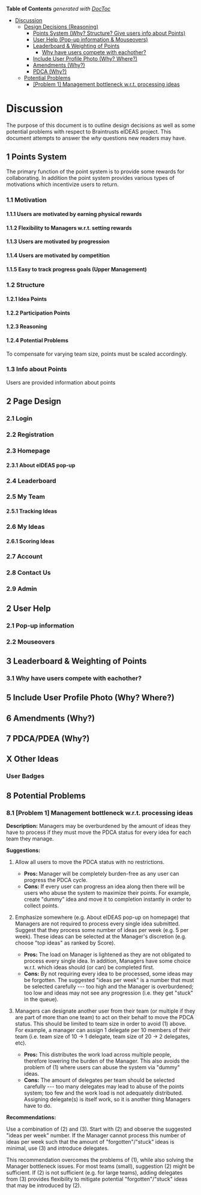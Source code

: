 <!-- START doctoc generated TOC please keep comment here to allow auto update -->
<!-- DON'T EDIT THIS SECTION, INSTEAD RE-RUN doctoc TO UPDATE -->
**Table of Contents**  *generated with [DocToc](https://github.com/thlorenz/doctoc)*

- [Discussion](#discussion)
  - [Design Decisions (Reasoning)](#design-decisions-reasoning)
    - [Points System (Why? Structure? Give users info about Points)](#points-system-why-structure-give-users-info-about-points)
    - [User Help (Pop-up information & Mouseovers)](#user-help-pop-up-information--mouseovers)
    - [Leaderboard & Weighting of Points](#leaderboard--weighting-of-points)
      - [Why have users compete with eachother?](#why-have-users-compete-with-eachother)
    - [Include User Profile Photo (Why? Where?)](#include-user-profile-photo-why-where)
    - [Amendments (Why?)](#amendments-why)
    - [PDCA (Why?)](#pdca-why)
  - [Potential Problems](#potential-problems)
    - [[Problem 1] Management bottleneck w.r.t. processing ideas](#problem-1-management-bottleneck-wrt-processing-ideas)

<!-- END doctoc generated TOC please keep comment here to allow auto update -->

# Discussion
The purpose of this document is to outline design decisions as well as some potential problems with respect to Braintrusts eIDEAS project. This document attempts to answer the _why_ questions new readers may have.


## 1 Points System
The primary function of the point system is to provide some rewards for collaborating. In addition the point system provides various types of motivations which incentivize users to return.
### 1.1 Motivation
#### 1.1.1 Users are motivated by earning physical rewards
#### 1.1.2 Flexibility to Managers w.r.t. setting rewards
#### 1.1.3 Users are motivated by progression
#### 1.1.4 Users are motivated by competition
#### 1.1.5 Easy to track progress goals (Upper Management)
### 1.2 Structure
#### 1.2.1 Idea Points
#### 1.2.2 Participation Points
#### 1.2.3 Reasoning
#### 1.2.4 Potential Problems
To compensate for varying team size, points must be scaled accordingly.
### 1.3 Info about Points
Users are provided information about points 
## 2 Page Design
### 2.1 Login
### 2.2 Registration
### 2.3 Homepage
#### 2.3.1 About eIDEAS pop-up
### 2.4 Leaderboard
### 2.5 My Team
#### 2.5.1 Tracking Ideas
### 2.6 My Ideas
#### 2.6.1 Scoring Ideas
### 2.7 Account
### 2.8 Contact Us
### 2.9 Admin
## 2 User Help
### 2.1 Pop-up information
### 2.2 Mouseovers
## 3 Leaderboard & Weighting of Points
### 3.1 Why have users compete with eachother?
## 5 Include User Profile Photo (Why? Where?)
## 6 Amendments (Why?)
## 7 PDCA/PDEA (Why?)
## X Other Ideas
### User Badges

## 8 Potential Problems

### 8.1 [Problem 1] Management bottleneck w.r.t. processing ideas

**Description:** Managers may be overburdened by the amount of ideas they have to process if they must move the PDCA status for every idea for each team they manage.

**Suggestions:**
  1. Allow all users to move the PDCA status with no restrictions.
      * **Pros:** Manager will be completely burden-free as any user can progress the PDCA cycle.
      * **Cons:** If every user can progress an idea along then there will be users who abuse the system to maximize their points. For example, create "dummy" idea and move it to completion instantly in order to collect points.

  2. Emphasize somewhere (e.g. About eIDEAS pop-up on homepage) that Managers are not required to process every single idea submitted. Suggest that they process some number of ideas per week (e.g. 5 per week). These ideas can be selected at the Manager's discretion (e.g. choose "top ideas" as ranked by Score).
      * **Pros:** The load on Manager is lightened as they are not obligated to process every single idea. In addition, Managers have some choice w.r.t. which ideas should (or can) be completed first.
      * **Cons:** By not requiring every idea to be processed, some ideas may be forgotten. The suggested "ideas per week" is a number that must be selected carefully --- too high and the Manager is overburdened; too low and ideas may not see any progression (i.e. they get "stuck" in the queue).

  3. Managers can designate another user from their team (or multiple if they are part of more than one team) to act on their behalf to move the PDCA status. This should be limited to team size in order to avoid (1) above. For example, a manager can assign 1 delegate per 10 members of their team (i.e. team size of 10 -> 1 delegate, team size of 20 -> 2 delegates, etc).
      * **Pros:** This distributes the work load across multiple people, therefore lowering the burden of the Manager. This also avoids the problem of (1) where users can abuse the system via "dummy" ideas.
      * **Cons:** The amount of delegates per team should be selected carefully --- too many delegates may lead to abuse of the points system; too few and the work load is not adequately distributed. Assigning delegate(s) is itself work, so it is another thing Managers have to do.

**Recommendations:**

Use a combination of (2) and (3). Start with (2) and observe the suggested "ideas per week" number. If the Manager cannot process this number of ideas per week such that the amount of "forgotten"/"stuck" ideas is minimal, use (3) and introduce delegates.

This recommendation overcomes the problems of (1), while also solving the Manager bottleneck issues. For most teams (small), suggestion (2) might be sufficient. If (2) is not sufficient (e.g. for large teams), adding delegates from (3) provides flexibility to mitigate potential "forgotten"/"stuck" ideas that may be introduced by (2).
